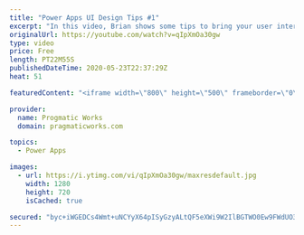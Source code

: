 ```yaml
---
title: "Power Apps UI Design Tips #1"
excerpt: "In this video, Brian shows some tips to bring your user interfaces in PowerApps to the next level. He covers adding drop shadows to make zones in your applications pop, using tabs to save real estate in your app and using variables to store your colors.  For training and consulting on Power Apps check"
originalUrl: https://youtube.com/watch?v=qIpXmOa30gw
type: video
price: Free
length: PT22M55S
publishedDateTime: 2020-05-23T22:37:29Z
heat: 51

featuredContent: "<iframe width=\"800\" height=\"500\" frameborder=\"0\" src=\"https://www.youtube.com/embed/qIpXmOa30gw\" allow=\"accelerometer; autoplay; encrypted-media; gyroscope; picture-in-picture\" allowfullscreen></iframe>"

provider:
  name: Progmatic Works
  domain: pragmaticworks.com

topics:
  - Power Apps

images:
  - url: https://i.ytimg.com/vi/qIpXmOa30gw/maxresdefault.jpg
    width: 1280
    height: 720
    isCached: true

secured: "byc+iWGEDCs4Wmt+uNCYyX64pISyGzyALtQF5eXWi9W2IlBGTWO0Ew9FWdUO30B/xzol83R/SmureFdcXwr5g32DMv3F6NgNthnN+5SABJgo6/3dfNxYkbtwhsn9hInn1R8vr9NLokj5lYu9fwdlmCIu6iJNNS+lM5sa+hp/rHmjNBY1hBk44BSq2xvgWsiyEiddsIDWHd8zfFYeMC7rbrgJTht+Ryk6ouOCfR7TD0pbxxSWANh0JkOPmjTxEZEWhNNHo4oBgk3CUKYVhreJ22GeK8kRrDzg7Yl76pBlnyBMD85DS72h7TCobwi2oTa4vB7lctkkD4QS0p1lyzOCAlTGvTaz8bEB6G55hkPZG7zx8jiRA6k8ciS2tuS/QsdHqgP8AdbIzdmMu9kea0vott6bIW+duoVxYovuxABYJD8=;1fUWNE2UITLSnYAu9zn7Qg=="
---
```


